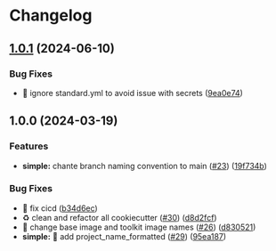 # Changelog

## [1.0.1](https://github.com/Foxon-Consulting/cookiecutter-modules/compare/simple-1.0.0...simple-1.0.1) (2024-06-10)


### Bug Fixes

* :bug: ignore standard.yml to avoid issue with secrets ([9ea0e74](https://github.com/Foxon-Consulting/cookiecutter-modules/commit/9ea0e743e374ed2071540cb069fbad6c12671305))

## 1.0.0 (2024-03-19)


### Features

* **simple:** chante branch naming convention to main ([#23](https://github.com/Foxon-Consulting/cookiecutter-modules/issues/23)) ([19f734b](https://github.com/Foxon-Consulting/cookiecutter-modules/commit/19f734b5c2d46397245163603ed99f38bb6bef1f))


### Bug Fixes

* :bug: fix cicd ([b34d6ec](https://github.com/Foxon-Consulting/cookiecutter-modules/commit/b34d6ec919db70dd6a61a531ae9db2f1a6c09744))
* :recycle: clean and refactor all cookiecutter ([#30](https://github.com/Foxon-Consulting/cookiecutter-modules/issues/30)) ([d8d2fcf](https://github.com/Foxon-Consulting/cookiecutter-modules/commit/d8d2fcf057733c2d4e2b95cc6e58afdd2bb357d1))
* :wrench: change base image and toolkit image names ([#26](https://github.com/Foxon-Consulting/cookiecutter-modules/issues/26)) ([d830521](https://github.com/Foxon-Consulting/cookiecutter-modules/commit/d830521e7e52e43ef79ff652d3e9276e9754b6cb))
* **simple:** :bug: add project_name_formatted ([#29](https://github.com/Foxon-Consulting/cookiecutter-modules/issues/29)) ([95ea187](https://github.com/Foxon-Consulting/cookiecutter-modules/commit/95ea187ba3e212b83a807d902da04de095340632))
